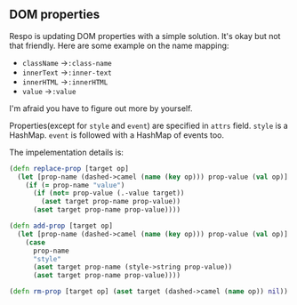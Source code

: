 
## DOM properties

Respo is updating DOM properties with a simple solution. It's okay but not that friendly. Here are some example on the name mapping:

* `className` ->`:class-name`
* `innerText` ->`:inner-text`
* `innerHTML` ->`:innerHTML`
* `value` ->`:value`

I'm afraid you have to figure out more by yourself.

Properties(except for `style` and `event`) are specified in `attrs` field. `style` is a HashMap. `event` is followed with a HashMap of events too.

The impelementation details is:

```clojure
(defn replace-prop [target op]
  (let [prop-name (dashed->camel (name (key op))) prop-value (val op)]
    (if (= prop-name "value")
      (if (not= prop-value (.-value target))
        (aset target prop-name prop-value))
      (aset target prop-name prop-value))))

(defn add-prop [target op]
  (let [prop-name (dashed->camel (name (key op))) prop-value (val op)]
    (case
      prop-name
      "style"
      (aset target prop-name (style->string prop-value))
      (aset target prop-name prop-value))))

(defn rm-prop [target op] (aset target (dashed->camel (name op)) nil))
```

